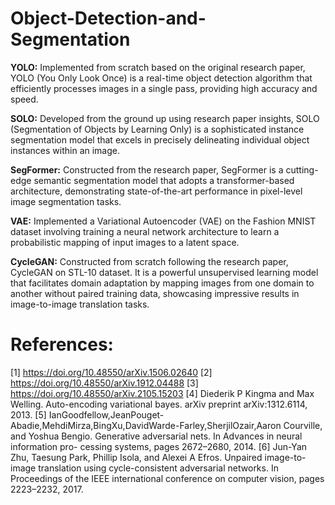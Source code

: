 # Object-Detection-and-Segmentation

**YOLO:**
Implemented from scratch based on the original research paper, YOLO (You Only Look Once) is a real-time object detection algorithm that efficiently processes images in a single pass, providing high accuracy and speed.

**SOLO:**
Developed from the ground up using research paper insights, SOLO (Segmentation of Objects by Learning Only) is a sophisticated instance segmentation model that excels in precisely delineating individual object instances within an image.

**SegFormer:**
Constructed from the research paper, SegFormer is a cutting-edge semantic segmentation model that adopts a transformer-based architecture, demonstrating state-of-the-art performance in pixel-level image segmentation tasks.

**VAE:**
Implemented a Variational Autoencoder (VAE) on the Fashion MNIST dataset involving training a neural network architecture to learn a probabilistic mapping of input images to a latent space. 

**CycleGAN:**
Constructed from scratch following the research paper, CycleGAN on STL-10 dataset. It is a powerful unsupervised learning model that facilitates domain adaptation by mapping images from one domain to another without paired training data, showcasing impressive results in image-to-image translation tasks.

# References:
[1] https://doi.org/10.48550/arXiv.1506.02640
[2] https://doi.org/10.48550/arXiv.1912.04488
[3] https://doi.org/10.48550/arXiv.2105.15203
[4] Diederik P Kingma and Max Welling. Auto-encoding variational bayes. arXiv preprint arXiv:1312.6114, 2013.
[5] IanGoodfellow,JeanPouget-Abadie,MehdiMirza,BingXu,DavidWarde-Farley,SherjilOzair,Aaron Courville, and Yoshua Bengio. Generative adversarial nets. In Advances in neural information pro- cessing systems, pages 2672–2680, 2014.
[6] Jun-Yan Zhu, Taesung Park, Phillip Isola, and Alexei A Efros. Unpaired image-to-image translation using cycle-consistent adversarial networks. In Proceedings of the IEEE international conference on computer vision, pages 2223–2232, 2017.
